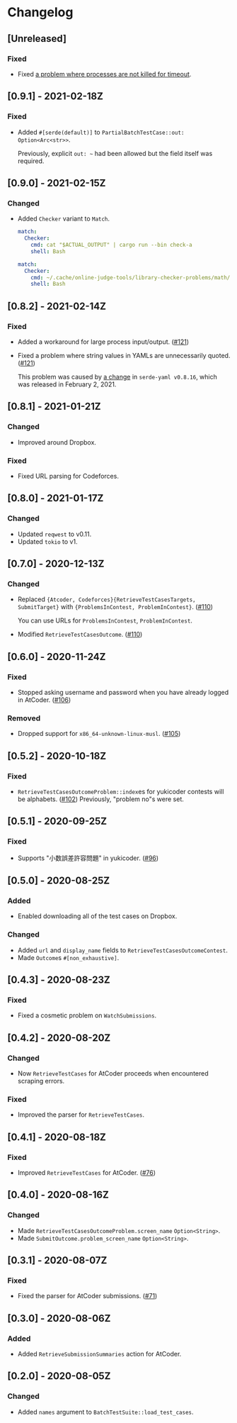 # Changelog

## [Unreleased]

### Fixed

- Fixed [a problem where processes are not killed for timeout](https://github.com/qryxip/cargo-compete/issues/135).

## [0.9.1] - 2021-02-18Z

### Fixed

- Added `#[serde(default)]` to `PartialBatchTestCase::out: Option<Arc<str>>`.

    Previously, explicit `out: ~` had been allowed but the field itself was required.

## [0.9.0] - 2021-02-15Z

### Changed

- Added `Checker` variant to `Match`.

    ```yaml
    match:
      Checker:
        cmd: cat "$ACTUAL_OUTPUT" | cargo run --bin check-a
        shell: Bash
    ```

    ```yaml
    match:
      Checker:
        cmd: ~/.cache/online-judge-tools/library-checker-problems/math/sqrt_mod/checker "$INPUT" "$ACTUAL_OUTPUT" "$EXPECTED_OUTPUT"
        shell: Bash
    ```

## [0.8.2] - 2021-02-14Z

### Fixed

- Added a workaround for large process input/output. ([#121](https://github.com/qryxip/snowchains/pull/121))

- Fixed a problem where string values in YAMLs are unnecessarily quoted. ([#121](https://github.com/qryxip/snowchains/pull/121))

    This problem was caused by [a change](https://github.com/dtolnay/serde-yaml/commit/ef990758a19d4d845cf19a8943e7d905909cafd8) in `serde-yaml v0.8.16`, which was released in February 2, 2021.

## [0.8.1] - 2021-01-21Z

### Changed

- Improved around Dropbox.

### Fixed

- Fixed URL parsing for Codeforces.

## [0.8.0] - 2021-01-17Z

### Changed

- Updated `reqwest` to v0.11.
- Updated `tokio` to v1.

## [0.7.0] - 2020-12-13Z

### Changed

- Replaced `{Atcoder, Codeforces}{RetrieveTestCasesTargets, SubmitTarget}` with `{ProblemsInContest, ProblemInContest}`. ([#110](https://github.com/qryxip/snowchains/pull/110))

    You can use URLs for `ProblemsInContest`, `ProblemInContest`.

- Modified `RetrieveTestCasesOutcome`. ([#110](https://github.com/qryxip/snowchains/pull/110))

## [0.6.0] - 2020-11-24Z

### Fixed

- Stopped asking username and password when you have already logged in AtCoder. ([#106](https://github.com/qryxip/snowchains/pull/106))

### Removed

- Dropped support for `x86_64-unknown-linux-musl`. ([#105](https://github.com/qryxip/snowchains/pull/105))

## [0.5.2] - 2020-10-18Z

### Fixed

- `RetrieveTestCasesOutcomeProblem::index`es for yukicoder contests will be alphabets. ([#102](https://github.com/qryxip/snowchains/pull/102))
    Previously, "problem no"s were set.

## [0.5.1] - 2020-09-25Z

### Fixed

- Supports "小数誤差許容問題" in yukicoder. ([#96](https://github.com/qryxip/snowchains/pull/96))

## [0.5.0] - 2020-08-25Z

### Added

- Enabled downloading all of the test cases on Dropbox.

### Changed

- Added `url` and `display_name` fields to `RetrieveTestCasesOutcomeContest`.
- Made `Outcome`s `#[non_exhaustive]`.

## [0.4.3] - 2020-08-23Z

### Fixed

- Fixed a cosmetic problem on `WatchSubmissions`.

## [0.4.2] - 2020-08-20Z

### Changed

- Now `RetrieveTestCases` for AtCoder proceeds when encountered scraping errors.

### Fixed

- Improved the parser for `RetrieveTestCases`.

## [0.4.1] - 2020-08-18Z

### Fixed

- Improved `RetrieveTestCases` for AtCoder. ([#76](https://github.com/qryxip/snowchains/pull/76))

## [0.4.0] - 2020-08-16Z

### Changed

- Made `RetrieveTestCasesOutcomeProblem.screen_name` `Option<String>`.
- Made `SubmitOutcome.problem_screen_name` `Option<String>`.

## [0.3.1] - 2020-08-07Z

### Fixed

- Fixed the parser for AtCoder submissions. ([#71](https://github.com/qryxip/snowchains/pull/71))

## [0.3.0] - 2020-08-06Z

### Added

- Added `RetrieveSubmissionSummaries` action for AtCoder.

## [0.2.0] - 2020-08-05Z

### Changed

- Added `names` argument to `BatchTestSuite::load_test_cases`.
